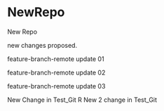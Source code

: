 # NewRepo
New Repo


new changes proposed.

feature-branch-remote update 01

feature-branch-remote update 02



feature-branch-remote update 03


New Change in Test_Git R
New 2 change in Test_Git
